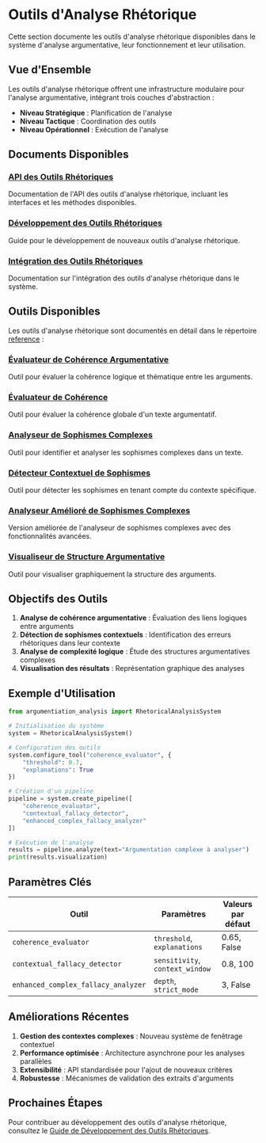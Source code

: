 # Outils d'Analyse Rhétorique

Cette section documente les outils d'analyse rhétorique disponibles dans le système d'analyse argumentative, leur fonctionnement et leur utilisation.

## Vue d'Ensemble

Les outils d'analyse rhétorique offrent une infrastructure modulaire pour l'analyse argumentative, intégrant trois couches d'abstraction :

- **Niveau Stratégique** : Planification de l'analyse
- **Niveau Tactique** : Coordination des outils
- **Niveau Opérationnel** : Exécution de l'analyse

## Documents Disponibles

### [API des Outils Rhétoriques](./api_outils.md)
Documentation de l'API des outils d'analyse rhétorique, incluant les interfaces et les méthodes disponibles.

### [Développement des Outils Rhétoriques](./developpement_outils.md)
Guide pour le développement de nouveaux outils d'analyse rhétorique.

### [Intégration des Outils Rhétoriques](./integration_outils.md)
Documentation sur l'intégration des outils d'analyse rhétorique dans le système.

## Outils Disponibles

Les outils d'analyse rhétorique sont documentés en détail dans le répertoire [reference](./reference/) :

### [Évaluateur de Cohérence Argumentative](./reference/argument_coherence_evaluator.md)
Outil pour évaluer la cohérence logique et thématique entre les arguments.

### [Évaluateur de Cohérence](./reference/coherence_evaluator.md)
Outil pour évaluer la cohérence globale d'un texte argumentatif.

### [Analyseur de Sophismes Complexes](./reference/complex_fallacy_analyzer.md)
Outil pour identifier et analyser les sophismes complexes dans un texte.

### [Détecteur Contextuel de Sophismes](./reference/contextual_fallacy_detector.md)
Outil pour détecter les sophismes en tenant compte du contexte spécifique.

### [Analyseur Amélioré de Sophismes Complexes](./reference/enhanced_complex_fallacy_analyzer.md)
Version améliorée de l'analyseur de sophismes complexes avec des fonctionnalités avancées.

### [Visualiseur de Structure Argumentative](./reference/visualizer.md)
Outil pour visualiser graphiquement la structure des arguments.

## Objectifs des Outils

1. **Analyse de cohérence argumentative** : Évaluation des liens logiques entre arguments
2. **Détection de sophismes contextuels** : Identification des erreurs rhétoriques dans leur contexte
3. **Analyse de complexité logique** : Étude des structures argumentatives complexes
4. **Visualisation des résultats** : Représentation graphique des analyses

## Exemple d'Utilisation

```python
from argumentiation_analysis import RhetoricalAnalysisSystem

# Initialisation du système
system = RhetoricalAnalysisSystem()

# Configuration des outils
system.configure_tool("coherence_evaluator", {
    "threshold": 0.7,
    "explanations": True
})

# Création d'un pipeline
pipeline = system.create_pipeline([
    "coherence_evaluator",
    "contextual_fallacy_detector",
    "enhanced_complex_fallacy_analyzer"
])

# Exécution de l'analyse
results = pipeline.analyze(text="Argumentation complexe à analyser")
print(results.visualization)
```

## Paramètres Clés

| Outil | Paramètres | Valeurs par défaut |
|-------|------------|-------------------|
| `coherence_evaluator` | `threshold`, `explanations` | 0.65, False |
| `contextual_fallacy_detector` | `sensitivity`, `context_window` | 0.8, 100 |
| `enhanced_complex_fallacy_analyzer` | `depth`, `strict_mode` | 3, False |

## Améliorations Récentes

1. **Gestion des contextes complexes** : Nouveau système de fenêtrage contextuel
2. **Performance optimisée** : Architecture asynchrone pour les analyses parallèles
3. **Extensibilité** : API standardisée pour l'ajout de nouveaux critères
4. **Robustesse** : Mécanismes de validation des extraits d'arguments

## Prochaines Étapes

Pour contribuer au développement des outils d'analyse rhétorique, consultez le [Guide de Développement des Outils Rhétoriques](./developpement_outils.md).